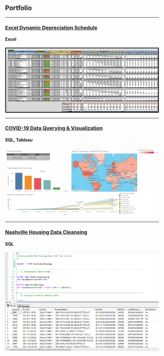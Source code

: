 ## Portfolio

---

### [Excel Dynamic Depreciation Schedule](/Dynamic_Depreciation_Schedule)

#### Excel

<img src="images/Dynamic Depreciation Schedule.PNG?raw=true"/>

---

### [COVID-19 Data Querying & Visualization](/COVID_19)


#### SQL, Tableau
<img src="images/covid05.PNG?raw=true"/>

---

### [Nashville Housing Data Cleansing](/Nashville_Housing)


#### SQL
<img src="images/Capture.PNG?raw=true"/>
